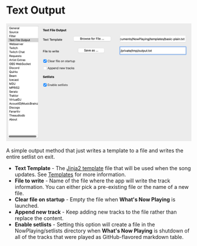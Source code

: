 # Text Output

[![Account Settings for text files](images/textoutput.png)](images/textoutput.png)

A simple output method that just writes a template to a file and writes
the entire setlist on exit.

- **Text Template** - The [Jinja2
  template](https://jinja.palletsprojects.com/en/3.1.x/templates/) file
  that will be used when the song updates. See
  [Templates](../reference/templatevariables.md) for more information.
- **File to write** - Name of the file where the app will write the
  track information. You can either pick a pre-existing file or the name
  of a new file.
- **Clear file on startup** - Empty the file when **What's Now Playing**
  is launched.
- **Append new track** - Keep adding new tracks to the file rather than
  replace the content.
- **Enable setlists** - Setting this option will create a file in the
  NowPlaying/setlists directory when **What's Now Playing** is shutdown
  of all of the tracks that were played as GitHub-flavored markdown
  table.
